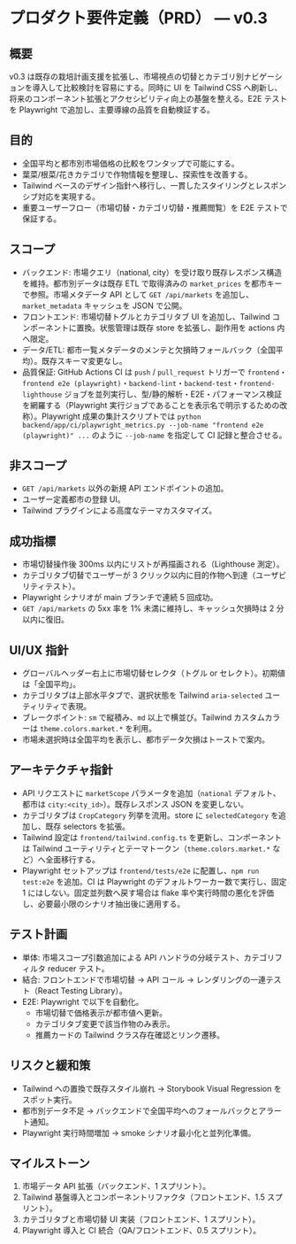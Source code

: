 <!-- markdownlint-configure-file { "MD013": false } -->

# プロダクト要件定義（PRD） — v0.3

## 概要

v0.3 は既存の栽培計画支援を拡張し、市場視点の切替とカテゴリ別ナビゲーションを導入して比較検討を容易にする。同時に UI を Tailwind CSS へ刷新し、将来のコンポーネント拡張とアクセシビリティ向上の基盤を整える。E2E テストを Playwright で追加し、主要導線の品質を自動検証する。

## 目的

- 全国平均と都市別市場価格の比較をワンタップで可能にする。
- 葉菜/根菜/花きカテゴリで作物情報を整理し、探索性を改善する。
- Tailwind ベースのデザイン指針へ移行し、一貫したスタイリングとレスポンシブ対応を実現する。
- 重要ユーザーフロー（市場切替・カテゴリ切替・推薦閲覧）を E2E テストで保証する。

## スコープ

- バックエンド: 市場クエリ（national, city）を受け取り既存レスポンス構造を維持。都市別データは既存 ETL で取得済みの `market_prices` を都市キーで参照。市場メタデータ API として `GET /api/markets` を追加し、`market_metadata` キャッシュを JSON で公開。
- フロントエンド: 市場切替トグルとカテゴリタブ UI を追加し、Tailwind コンポーネントに置換。状態管理は既存 store を拡張し、副作用を actions 内へ限定。
- データ/ETL: 都市一覧メタデータのメンテと欠損時フォールバック（全国平均）。既存スキーマ変更なし。
- 品質保証: GitHub Actions CI は `push` / `pull_request` トリガーで `frontend`・`frontend e2e (playwright)`・`backend-lint`・`backend-test`・`frontend-lighthouse` ジョブを並列実行し、型/静的解析・E2E・パフォーマンス検証を網羅する（Playwright 実行ジョブであることを表示名で明示するための改称）。Playwright 成果の集計スクリプトでは `python backend/app/ci/playwright_metrics.py --job-name "frontend e2e (playwright)" ...` のように `--job-name` を指定して CI 記録と整合させる。

## 非スコープ

- `GET /api/markets` 以外の新規 API エンドポイントの追加。
- ユーザー定義都市の登録 UI。
- Tailwind プラグインによる高度なテーマカスタマイズ。

## 成功指標

- 市場切替操作後 300ms 以内にリストが再描画される（Lighthouse 測定）。
- カテゴリタブ切替でユーザーが 3 クリック以内に目的作物へ到達（ユーザビリティテスト）。
- Playwright シナリオが main ブランチで連続 5 回成功。
- `GET /api/markets` の 5xx 率を 1% 未満に維持し、キャッシュ欠損時は 2 分以内に復旧。

## UI/UX 指針

- グローバルヘッダー右上に市場切替セレクタ（トグル or セレクト）。初期値は「全国平均」。
- カテゴリタブは上部水平タブで、選択状態を Tailwind `aria-selected` ユーティリティで表現。
- ブレークポイント: `sm` で縦積み、`md` 以上で横並び。Tailwind カスタムカラーは `theme.colors.market.*` を利用。
- 市場未選択時は全国平均を表示し、都市データ欠損はトーストで案内。

## アーキテクチャ指針

- API リクエストに `marketScope` パラメータを追加（`national` デフォルト、都市は `city:<city_id>`）。既存レスポンス JSON を変更しない。
- カテゴリタブは `CropCategory` 列挙を流用。store に `selectedCategory` を追加し、既存 selectors を拡張。
- Tailwind 設定は `frontend/tailwind.config.ts` を更新し、コンポーネントは Tailwind ユーティリティとテーマトークン（`theme.colors.market.*` など）へ全面移行する。
- Playwright セットアップは `frontend/tests/e2e` に配置し、`npm run test:e2e` を追加。CI は Playwright のデフォルトワーカー数で実行し、固定 1 にはしない。固定並列数へ戻す場合は flake 率や実行時間の悪化を評価し、必要最小限のシナリオ抽出後に適用する。

## テスト計画

- 単体: 市場スコープ引数追加による API ハンドラの分岐テスト、カテゴリフィルタ reducer テスト。
- 結合: フロントエンドで市場切替 → API コール → レンダリングの一連テスト（React Testing Library）。
- E2E: Playwright で以下を自動化。
  - 市場切替で価格表示が都市値へ更新。
  - カテゴリタブ変更で該当作物のみ表示。
  - 推薦カードの Tailwind クラス存在確認とリンク遷移。

## リスクと緩和策

- Tailwind への置換で既存スタイル崩れ → Storybook Visual Regression をスポット実行。
- 都市別データ不足 → バックエンドで全国平均へのフォールバックとアラート通知。
- Playwright 実行時間増加 → smoke シナリオ最小化と並列化準備。

## マイルストーン

1. 市場データ API 拡張（バックエンド、1 スプリント）。
2. Tailwind 基盤導入とコンポーネントリファクタ（フロントエンド、1.5 スプリント）。
3. カテゴリタブと市場切替 UI 実装（フロントエンド、1 スプリント）。
4. Playwright 導入と CI 統合（QA/フロントエンド、0.5 スプリント）。
